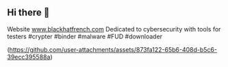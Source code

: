 ## Hi there 👋

<!--
**BlackHatFrench/BlackHatFrench** is a ✨ _special_ ✨ repository because its `README.md` (this file) appears on your GitHub profile.

Here are some ideas to get you started:

- 🔭 I’m currently working on ...
- 🌱 I’m currently learning ...
- 👯 I’m looking to collaborate on ...
- 🤔 I’m looking for help with ...
- 💬 Ask me about ...
- 📫 How to reach me: ...
- 😄 Pronouns: ...
- ⚡ Fun fact: ...
-->


Website www.blackhatfrench.com
Dedicated to cybersecurity with tools for testers 
#crypter #binder #malware #FUD #downloader

(https://github.com/user-attachments/assets/873fa122-65b6-408d-b5c6-39ecc395588a)
